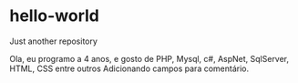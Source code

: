# hello-world
Just another repository

Ola, eu programo a 4 anos, e gosto de PHP, Mysql, c#, AspNet, SqlServer, HTML, CSS entre outros
Adicionando campos para comentário.
